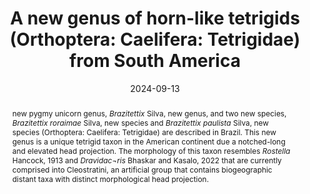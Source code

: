 ---
title: 'A new genus of horn-like tetrigids (Orthoptera: Caelifera: Tetrigidae) from South America'
date: '2024-09-13'
doi: ''
journal: Insecta Mundi
issue: '1072'
pagination: '1-15'
zoobank: 'urn:lsid:zoobank.org:pub:3AB1A4C4-5358-4DB4-85D0-39BB4109D8C0'

authors:
  - first_name: 'Daniela'
    last_name: 'Santos Martins Silva'
    affiliation: 'Department of Biology, Miami University Oxford, Ohio, USA'
    email: 'danielasantos.biology@gmail.com'
    orcid: ''

  - first_name: 'Marcelo'
    last_name: 'Ribeiro Pereira'
    affiliation: 'Universidade Federal de Viçosa (UFV) Campus Rio Paranaíba, Instituto de Ciências Biológicas e da Saúde Rodovia MG 230, KM 7, 38810-000 Rio Paranaíba, MG, Brazil'
    email: 'marcelo.ribeiropereira@gmail.com'
    orcid: ''


download: 'https://drive.google.com/file/d/1zTjv_doBiavJznt2mF4Gop9vijr98MB7/view?usp=sharing'

supplementary: ''

keywords:
  - Amazon region
  - Cleostratini
  - endemic
  - pygmy grasshoppers
  
categories:
  - Orthoptera
  - Caelifera
  - Tetrigidae
  
references:
  - authors: Amédégnato C.
    year: 1976
    title: 'Structure et évolution des genitalia chez les Acrididae et famillles apparentées. Acrida 5'
    pages: 1–16
    doi: 
    url: 
    access: 

  - authors: Bhaskar D, Sankararaman H, Kasalo N.
    year: 2022
    title: '<i>Dravidacris annamalaica </i>gen. et sp. nov. a new pygmy unicorn grasshopper (Orthoptera: Tetrigidae) from South India. Zootaxa 5196(3)'
    pages: 420–432
    doi: 
    url: 
    access: 

  - authors: Cadena-Castañeda OJ, Cardona-Granda JM.
    year: 2015
    title: 'Introducción a los saltamontes de Colombia (Orthoptera: Caelifera, Acridomorpha, Tetrigoidea and Tridactyloidea). Lulu Press; Bogota, Colombia'
    pages: 534 p
    doi: 
    url: 
    access: 

  - authors: Cadena–Castañeda OJ, De Mello DM, Silva DSM, Cardona JM, García AG, Tumbrinck J.
    year: 2019
    title: 'Systematics and biogeography of the genus <i>Scaria </i>Bolívar, 1887 (Orthoptera: Tetrigidae: Batrachideinae). Zootaxa 4675(1)'
    pages: 1–65
    doi: 
    url: 
    access: 

  - authors: Cadena–Castañeda OJ, Días CJA, Silva DSM, Buitrago O, García AG, Tumbrinck J.
    year: 2021
    title: 'Review of the status of the genus <i>Phelene </i>stat. resurr. (Orthoptera: Tetrigidae: Lophotettiginae) and description of a new species. Zootaxa 4980(2)'
    pages: 355–365
    doi: 
    url: 
    access: 

  - authors: Cadena–Castañeda OJ, Silva DSM, De Mello DM, Pereira MR, De Domenico FC, Sperber CF.
    year: 2020
    title: 'Review of the tribe Amorphopini (Orthoptera: Tetrigidae: Metrodorinae): Pygmy moss-lichen tetrigids from the Amazon rainforest. Journal of Orthoptera Research 29(1)'
    pages: 45–62
    doi: 
    url: 
    access: 

  - authors: Cigliano MM, Braun H, Eades DC, Otte D.
    year: 2024
    title: 'Orthoptera Species File. Version 5.0/5.0'
    pages: 
    doi: 
    url: https://Orthoptera.SpeciesFile.org
    access: (Last accessed 10 August 2024.)

  - authors: Devriese H.
    year: 1996
    title: 'Bijdrage tot de systematiek, morfologie en biologie van de West–Palearktische Tetrigidae. Saltabel 15'
    pages: 2–38
    doi: 
    url: 
    access: 

  - authors: Dirsh VM.
    year: 1961
    title: 'A preliminary revision of the families and subfamilies of Acridoidea (Orthoptera, Insecta). Bulletin of the British Museum (Natural History) Entomology 10'
    pages: 349–419
    doi: 
    url: 
    access: 

  - authors: Günther K.
    year: 1979
    title: 'Die Tetrigoidea von Afrika südlich der Sahara. Beiträge zur Entomologie Berlin 29'
    pages: 1
    doi: 
    url: 
    access: 

  - authors: Hancock JL.
    year: 1902
    title: 'The Tettigidae of North America. The Lakeside Press; Chicago, IL'
    pages: 185 p
    doi: 
    url: 
    access: 

  - authors: Hartley JB.
    year: 1962
    title: 'The egg of <i>Tetrix </i>(Tetrigidae, Orthoptera), with a discussion on the probable significance of the anterior horn. Journal of Cell Science 103'
    pages: 253–259
    doi: 
    url: 
    access: 

  - authors: Jago NJ.
    year: 1989
    title: 'The genera of Central and South American grasshopper family Proscopiidae (Orthoptera: Acridomorpha). EOS Madrid 65'
    pages: 249–307
    doi: 
    url: 
    access: 

  - authors: Jardine NK.
    year: 1914
    title: 'The dictionary of entomology. Headley Bros; Ashford, Kent, England'
    pages: 84 p
    doi: 
    url: 
    access: 

  - authors: Lane MA.
    year: 1996
    title: 'Roles of natural history collections. Annals of the Missouri Botanical Garden, 83(4)'
    pages: 536–545
    doi: 
    url: 
    access: 

  - authors: Lehmann AW, Monnerat C.
    year: 2014
    title: 'Records of Tridactylidae and Tetrigidae from Jordan. Articulata 29(1)'
    pages: 39–49
    doi: 
    url: 
    access: 

  - authors: Mayr E.
    year: 1969
    title: 'Principles of systematic zoology. McGraw–Hill; New York, NY'
    pages: 427 p
    doi: 
    url: 
    access: 

  - authors: Nabours RK.
    year: 1929
    title: 'The genetics of the Tettigidae (grouse locusts). Contribution No. 105, Department of Zoology, Kansas State Agricultural College and Agricultural Experiment Station. Martinus Nijhoff Publishers; Leiden, Netherlands'
    pages: 104 p
    doi: 
    url: 
    access: 

  - authors: Pavón–Gozalo P, Manzanilla J, García–París M.
    year: 2012
    title: 'Taxonomy and morphological characterization of <i>Allotettix simoni </i>(Bolívar, 1890) and implications for the systematics of Metrodorinae (Orthoptera: Tetrigidae). Zoological Journal of the Linnean Society 164'
    pages: 52–70
    doi: 
    url: 
    access: 

  - authors: Ragge DR.
    year: 1965
    title: 'Grasshoppers, crickets and cockroaches of the British Isles. Frederick Warne & Co. Ltd; London, United Kingdom'
    pages: 299 p
    doi: 
    url: 
    access: 

  - authors: Rehn AG.
    year: 1952
    title: 'The grasshoppers and locusts (Acridoidea) of Australia. Vol. I. Families Tetrigidae and Eumastacidae. Commonwealth Scientific and Industrial Research Organization; Melbourne, Australia'
    pages: 193 p
    doi: 
    url: 
    access: 

  - authors: Rowell CHF.
    year: 2013
    title: 'The grasshoppers (Caelifera) of Costa Rica and Panama. Publications on orthopteran diversity. The Orthopterists’ Society; Basel, Switzerland'
    pages: 611 p
    doi: 
    url: 
    access: 

  - authors: Rowell CHF, Flook PK.
    year: 1998
    title: 'Phylogeny of the Caelifera and the Orthoptera as derived from ribosomal gene sequences. Journal of Orthoptera Research 7'
    pages: 147–156
    doi: 
    url: 
    access: 

  - authors: Silva DSM, Cadena–Castañeda OJ, Pereira MR.
    year: 2021b
    title: 'Batrachideinae (Orthoptera: Caelifera: Tetrigidae): an overview of the most diverse tetrigids of the Neotropical region. Zootaxa 4946(1)'
    pages: 1–84
    doi: 
    url: 
    access: 

  - authors: Silva DSM, Cadena–Castañeda OJ, Pereira MR, De Domenico FC, Sperber CF.
    year: 2019a
    title: 'Review of <i>Lophotettix</i>, the sole member of the subfamily Lophotettiginae Hancock, 1909 (Insecta: Orthoptera: Caelifera: Tetrigidae). Zootaxa 4686(3)'
    pages: 346–360
    doi: 
    url: 
    access: 

  - authors: Silva DSM, Cadena–Castañeda OJ, Pereira MR, De Domenico FC, Sperber CF.
    year: 2019b
    title: 'New tribes, overview and checklist of Neotropical Cladonotinae (Orthoptera: Caelifera: Tetrigidae). Insecta Mundi 0723'
    pages: 1–38
    doi: 
    url: 
    access: 

  - authors: Silva DSM, Skejo J, Pereira MR, De Domenico FC, Sperber CF.
    year: 2017
    title: 'Comments on the recent changes in taxonomy of pygmy unicorns, with description of a new species of <i>Metopomystrum </i>from Brazil (Insecta, Tetrigidae, Cleostratini, Miriatrini). ZooKeys 702'
    pages: 1–18
    doi: 
    url: 
    access: 

  - authors: Silva DSM, Tavares GC, Fianco M, Gonzalez JM.
    year: 2021a
    title: 'First report of the rare arboreal grasshopper <i>Bactrophora dominans </i>Westwood, 1842 (Insecta, Orthoptera, Caelifera, Romaleidae) from Brazil. Check List 17(3)'
    pages: 895–903
    doi: 
    url: 
    access: 

  - authors: Smith JB.
    year: 1906
    title: 'Explanation of terms used in entomology. Brooklyn Entomological Society; New York, NY'
    pages: 180 p
    doi: 
    url: 
    access: 

  - authors: Storozhenko SY.
    year: 2016
    title: 'Review of the pygmy grasshoppers of the tribe Cleostratini (Orthoptera: Tetrigidae). Far Eastern Entomologist 326'
    pages: 1–44
    doi: 
    url: 
    access: 

  - authors: Torre-Bueno JR.
    year: 1989
    title: 'The Torre–Bueno glossary of entomology. New York Entomological Society; New York, NY'
    pages: 840 p
    doi: 
    url: 
    access: 

  - authors: Tumbrinck J.
    year: 2014
    title: 'Taxonomic revision of the Cladonotinae (Orthoptera: Tetrigidae) from the islands of South–East Asia and from Australia, with general remarks to the classification and morphology of the Tetrigidae and descriptions of new genera and species from New Guinea and New Caledonia.  In: Telnov D (ed.). Biodiversity, biogeography and nature conservation in Wallacea and New Guinea, vol. II. The Entomological Society of Latvia; Riga, Latvia 458 p. + 126 pl'
    pages: 345–396
    doi: 
    url: 
    access: 

  - authors: Uvarov B.
    year: 1966
    title: 'Grasshoppers and locusts, a handbook of general acridology. Cambridge University Press; Cambridge, UK'
    pages: 481 p
    doi: 
    url: 
    access: 

abstract: 'new pygmy unicorn genus, <i>Brazitettix </i>Silva, new genus, and two new species, <i>Brazitettix roraimae </i>Silva, new species and <i>Brazitettix paulista </i>Silva, new species (Orthoptera: Caelifera: Tetrigidae) are described in Brazil. This new genus is a unique tetrigid taxon in the American continent due a notched-long and elevated head projection. The morphology of this taxon resembles <i>Rostella </i>Hancock, 1913 and <i>Dravidac¬ris </i>Bhaskar and Kasalo, 2022 that are currently comprised into Cleostratini, an artificial group that contains biogeographic distant taxa with distinct morphological head projection.'

resumo: 'Um novo gênero de tetrigídeos, <i>Brazitettix </i>Silva, novo gênero, e duas novas espécies, <i>Brazitettix roraimae </i>Silva, nova espécie e <i>Brazitettix paulista </i>Silva, nova espécie (Orthoptera: Caelifera: Tetrigidae) são descritas para o Brasil. Este novo gênero é único no continente Americano devido a presença de uma proje¬ção longa e elevada na cabeça. A morfologia desse táxon se assemelha <i>Rostella </i>Hancock, 1913 e <i>Dravidacris </i>Bhaskar and Kasalo, 2022 que atualmente são parte de Cleostratini, um grupo artificial que contêm grupos biogeográficos distantes e com distintas morfológicas projeções na cabeça.'

resumen: 'Un nuevo género de tetrígidos, <i>Brazitettix </i>Silva, nuevo género, y dos nuevas especies, <i>Brazitettix roraimae </i>Silva, nueva especie y <i>Brazitettix paulista </i>Silva, nueva especie (Orthoptera: Caelifera: Tetrigidae) se describen de Brasil. Este nuevo género es único en el continente Americano debido a la presencia de una proyección larga y elevada en la cabeza. La morfología de este taxón se asemeja a <i>Rostella </i>Hancock, 1913 y <i>Dravidacris </i>Bhaskar and Kasalo, 2022, que actualmente forman parte de Cleostratini, un grupo artificial que contiene grupos biogeográficos distantes y con distintas proyecciones morfológicas en la cabeza.'

---
